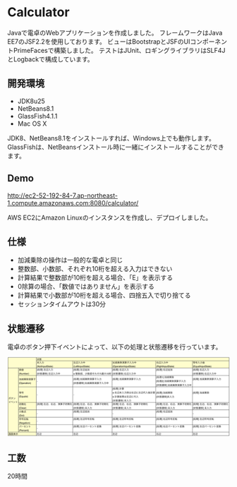 # Calculator
Javaで電卓のWebアプリケーションを作成しました。
フレームワークはJava EE7のJSF2.2を使用しております。
ビューはBootstrapとJSFのUIコンポーネントPrimeFacesで構築しました。
テストはJUnit、ロギングライブラリはSLF4JとLogbackで構成しています。

## 開発環境

* JDK8u25
* NetBeans8.1
* GlassFish4.1.1
* Mac OS X

JDK8、NetBeans8.1をインストールすれば、Windows上でも動作します。
GlassFishは、NetBeansインストール時に一緒にインストールすることができます。

## Demo

http://ec2-52-192-84-7.ap-northeast-1.compute.amazonaws.com:8080/calculator/

AWS EC2にAmazon Linuxのインスタンスを作成し、デプロイしました。

## 仕様

* 加減乗除の操作は一般的な電卓と同じ
* 整数部、小数部、それぞれ10桁を超える入力はできない
* 計算結果で整数部が10桁を超える場合、「E」を表示する
* 0除算の場合、「数値ではありません」を表示する
* 計算結果で小数部が10桁を超える場合、四捨五入で切り捨てる
* セッションタイムアウトは30分

## 状態遷移

電卓のボタン押下イベントによって、以下の処理と状態遷移を行っています。

![状態遷移](https://raw.githubusercontent.com/TamotsuWatanabe/Calculator/master/state.png)

## 工数

20時間


